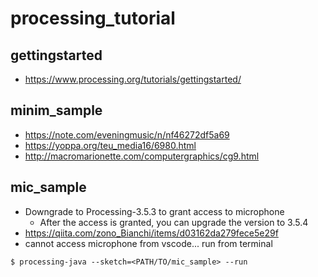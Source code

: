 # processing_tutorial

## gettingstarted

* https://www.processing.org/tutorials/gettingstarted/

## minim_sample

* https://note.com/eveningmusic/n/nf46272df5a69
* https://yoppa.org/teu_media16/6980.html
* http://macromarionette.com/computergraphics/cg9.html

## mic_sample

* Downgrade to Processing-3.5.3 to grant access to microphone
    * After the access is granted, you can upgrade the version to 3.5.4
* https://qiita.com/zono_Bianchi/items/d03162da279fece5e29f
* cannot access microphone from vscode... run from terminal

```
$ processing-java --sketch=<PATH/TO/mic_sample> --run
```